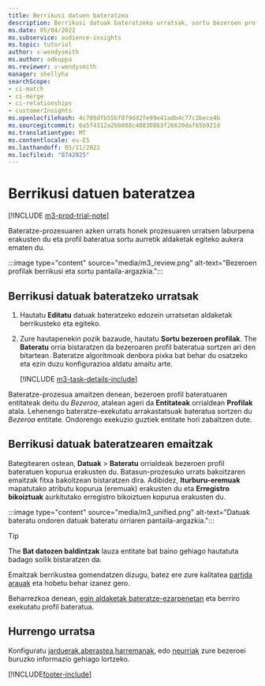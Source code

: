 ```yaml
---
title: Berrikusi datuen bateratzea
description: Berrikusi datuak bateratzeko urratsak, sortu bezeroen profil bateratuak eta berrikusi emaitzak
ms.date: 05/04/2022
ms.subservice: audience-insights
ms.topic: tutorial
author: v-wendysmith
ms.author: adkuppa
ms.reviewer: v-wendysmith
manager: shellyha
searchScope:
- ci-match
- ci-merge
- ci-relationships
- customerInsights
ms.openlocfilehash: 4c709dfb55bf079dd2fe99e41adb4c77c2bece4b
ms.sourcegitcommit: 6a5f4312a2bb808c40830863f26620daf65b921d
ms.translationtype: MT
ms.contentlocale: eu-ES
ms.lasthandoff: 05/11/2022
ms.locfileid: "8742925"
---
```

# <a name="review-data-unification"></a>Berrikusi datuen bateratzea

[!INCLUDE [m3-prod-trial-note](includes/m3-prod-trial-note.md)]

Bateratze-prozesuaren azken urrats honek prozesuaren urratsen laburpena erakusten du eta profil bateratua sortu aurretik aldaketak egiteko aukera ematen du.

:::image type="content" source="media/m3_review.png" alt-text="Bezeroen profilak berrikusi eta sortu pantaila-argazkia.":::

## <a name="review-the-data-unification-steps"></a>Berrikusi datuak bateratzeko urratsak

1. Hautatu **Editatu** datuak bateratzeko edozein urratsetan aldaketak berrikusteko eta egiteko.

1. Zure hautapenekin pozik bazaude, hautatu **Sortu bezeroen profilak**. The **Bateratu** orria bistaratzen da bezeroaren profil bateratua sortzen ari den bitartean. Bateratze algoritmoak denbora pixka bat behar du osatzeko eta ezin duzu konfigurazioa aldatu amaitu arte.

   [!INCLUDE [m3-task-details-include](includes/m3-task-details.md)]

Bateratze-prozesua amaitzen denean, bezeroen profil bateratuaren entitateak deitu du *Bezeroa*, atalean ageri da **Entitateak** orrialdean **Profilak** atala. Lehenengo bateratze-exekutatu arrakastatsuak bateratua sortzen du *Bezeroa* entitate. Ondorengo exekuzio guztiek entitate hori zabaltzen dute.

## <a name="review-the-results-of-data-unification"></a>Berrikusi datuak bateratzearen emaitzak

Bategitearen ostean, **Datuak** > **Bateratu** orrialdeak bezeroen profil bateratuen kopurua erakusten du. Batasun-prozesuko urrats bakoitzaren emaitzak fitxa bakoitzean bistaratzen dira. Adibidez, **Iturburu-eremuak** mapatutako atributu kopurua (eremuak) erakusten du eta **Erregistro bikoiztuak** aurkitutako erregistro bikoiztuen kopurua erakusten du.

:::image type="content" source="media/m3_unified.png" alt-text="Datuak bateratu ondoren datuak bateratu orriaren pantaila-argazkia.":::

> [!TIP]
> The **Bat datozen baldintzak** lauza entitate bat baino gehiago hautatuta badago soilik bistaratzen da.

Emaitzak berrikustea gomendatzen dizugu, batez ere zure kalitatea [partida arauak](data-unification-update.md#manage-match-rules) eta hobetu behar izanez gero.

Beharrezkoa denean, [egin aldaketak bateratze-ezarpenetan](data-unification-update.md) eta berriro exekutatu profil bateratua.

## <a name="next-step"></a>Hurrengo urratsa

Konfiguratu [jarduerak](activities.md),[aberastea](enrichment-hub.md),[harremanak](relationships.md), edo [neurriak](measures.md) zure bezeroei buruzko informazio gehiago lortzeko.

[!INCLUDE[footer-include](includes/footer-banner.md)]
